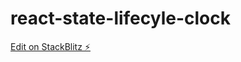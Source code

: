 # react-state-lifecyle-clock

[Edit on StackBlitz ⚡️](https://stackblitz.com/edit/react-state-lifecyle-clock)